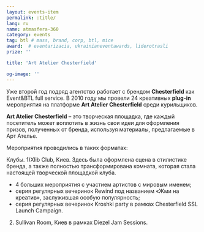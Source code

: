 ```yaml
---
layout: events-item
permalink: :title/
lang: ru
name: atmasfera-360
category: events
tag: btl # mass, brand, corp, btl, mice
award:  # eventarizacia, ukrainianeventawards, liderotrasli
prize: ''

title: 'Art Atelier Chesterfield'

og-image: ''
---
```


Уже второй год подряд  агентство работает с брендом <b>Chesterfield</b> как Event&BTL full service.  В 2010 году мы провели 24 креативных <b>plug-in</b> мероприятия на платформе <b>Art  Atelier Chesterfield</b> среди курильщиков.

<b>Art  Atelier  Chesterfield</b> – это  творческая площадка, где каждый посетитель  может воплотить в жизнь свои идеи для оформления призов, полученных от бренда, используя материалы, предлагаемые в Арт Ателье.

Мероприятия проводились в таких форматах:

Клубы.
1)Xlib Club, Киев. Здесь была оформлена сцена в стилистике бренда, а также полностью трансформирована комната, которая стала настоящей творческой площадкой клуба.

- 4 больших мероприятия с участием артистов с мировым именем;
- серия регулярных вечеринок Rewind под названием «Жми на креатив», заслужившая особую популярность;
- серия регулярных вечеринок Kroshki party в рамках Chesterfield SSL Launch Campaign.

2) Sullivan Room, Киев в рамках Diezel Jam Sessions.
